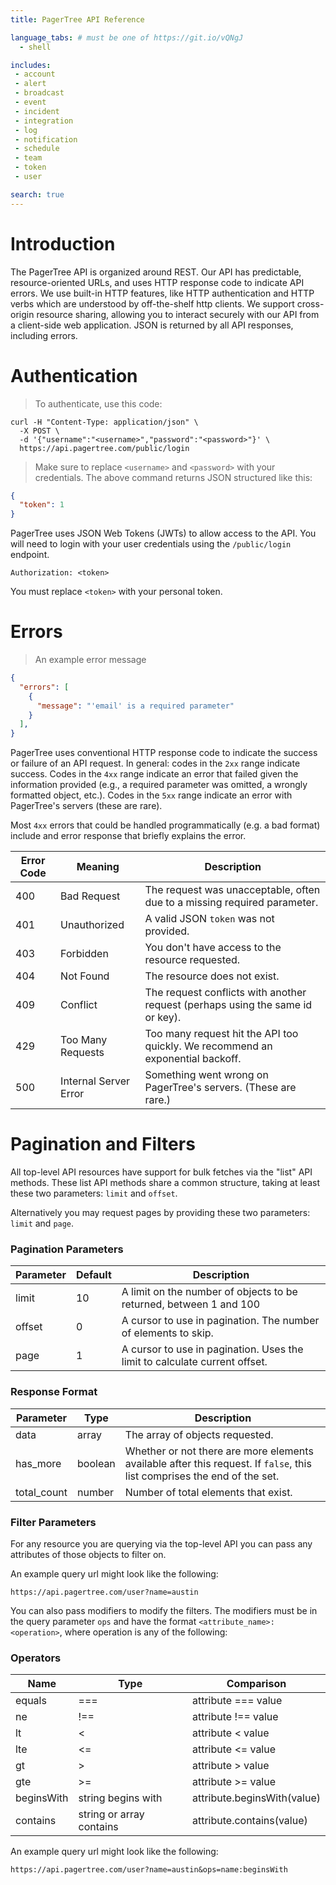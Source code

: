 ```yaml
---
title: PagerTree API Reference

language_tabs: # must be one of https://git.io/vQNgJ
  - shell

includes:
 - account
 - alert
 - broadcast
 - event
 - incident
 - integration
 - log
 - notification
 - schedule
 - team
 - token
 - user

search: true
---
```


# Introduction

The PagerTree API is organized around REST. Our API has predictable, resource-oriented URLs, and uses HTTP response code to indicate API errors. We use built-in HTTP features, like HTTP authentication and HTTP verbs which are understood by off-the-shelf http clients. We support cross-origin resource sharing, allowing you to interact securely with our API from a client-side web application. JSON is returned by all API responses, including errors.

# Authentication

> To authenticate, use this code:

```shell
curl -H "Content-Type: application/json" \
  -X POST \
  -d '{"username":"<username>","password":"<password>"}' \
  https://api.pagertree.com/public/login
```

> Make sure to replace `<username>` and `<password>` with your credentials.
> The above command returns JSON structured like this:

```json
{
  "token": 1
}
```

PagerTree uses JSON Web Tokens (JWTs) to allow access to the API. You will need to login with your user credentials using the  `/public/login` endpoint.


`Authorization: <token>`

<aside class="notice">
You must replace <code>&lt;token&gt;</code> with your personal token.
</aside>

# Errors

> An example error message

```json
{
  "errors": [
    {
      "message": "'email' is a required parameter"
    }
  ],
}
```

PagerTree uses conventional HTTP response code to indicate the success or failure of an API request. In general: codes in the `2xx` range indicate success. Codes in the `4xx` range indicate an error that failed given the information provided (e.g., a required parameter was omitted, a wrongly formatted object, etc.). Codes in the `5xx` range indicate an error with PagerTree's servers (these are rare).

Most `4xx` errors that could be handled programmatically (e.g. a bad format) include and error response that briefly explains the error.

Error Code | Meaning | Description
---------- | ------- | -----
400 | Bad Request | The request was unacceptable, often due to a missing required parameter.
401 | Unauthorized | A valid JSON `token` was not provided.
403 | Forbidden | You don't have access to the resource requested.
404 | Not Found | The resource  does not exist.
409 | Conflict | The request conflicts with another request (perhaps using the same id or key).
429 | Too Many Requests | Too many request hit the API too quickly. We recommend an exponential backoff.
500 | Internal Server Error | Something went wrong on PagerTree's servers. (These are rare.)


# Pagination and Filters
All top-level API resources have support for bulk fetches via the "list" API methods. These list API methods share a common structure, taking at least these two parameters: `limit` and `offset`.

Alternatively you may request pages by providing these two parameters: `limit` and `page`.

### Pagination Parameters

Parameter | Default | Description
--------- | ----------- | -----------
limit | 10 | A limit on the number of objects to be returned, between 1 and 100
offset | 0 | A cursor to use in pagination. The number of elements to skip.
page | 1 | A cursor to use in pagination. Uses the limit to calculate current offset.

### Response Format

Parameter | Type | Description
--------- | ----------- | -----------
data | array | The array of objects requested.
has_more | boolean | Whether or not there are more elements available after this request. If `false`, this list comprises the end of the set.
total_count | number | Number of total elements that exist.

### Filter Parameters

For any resource you are querying via the top-level API you can pass any attributes of those objects to filter on.

An example query url might look like the following:

`https://api.pagertree.com/user?name=austin`

You can also pass modifiers to modify the filters. The modifiers must be in the query parameter `ops` and have the format `<attribute_name>:<operation>`, where operation is any of the following:

### Operators

Name | Type | Comparison
---- | ---- | ----------
equals | === | attribute === value
ne | !== | attribute !== value
lt | < | attribute < value
lte | <=  | attribute <= value
gt | > | attribute > value
gte | >= | attribute >= value
beginsWith | string begins with | attribute.beginsWith(value)
contains | string or array contains | attribute.contains(value)

An example query url might look like the following:

`https://api.pagertree.com/user?name=austin&ops=name:beginsWith`
